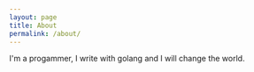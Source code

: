 ```yaml
---
layout: page
title: About
permalink: /about/
---
```


I'm a progammer, I write with golang and I will change the world.